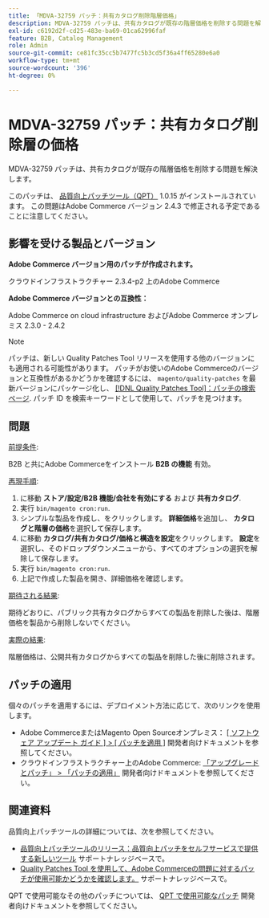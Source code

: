 ```yaml
---
title: 「MDVA-32759 パッチ：共有カタログ削除階層価格」
description: MDVA-32759 パッチは、共有カタログが既存の階層価格を削除する問題を解決します。
exl-id: c6192d2f-cd25-483e-ba69-01ca62996faf
feature: B2B, Catalog Management
role: Admin
source-git-commit: ce81fc35cc5b7477fc5b3cd5f36a4ff65280e6a0
workflow-type: tm+mt
source-wordcount: '396'
ht-degree: 0%

---
```


# MDVA-32759 パッチ：共有カタログ削除層の価格

MDVA-32759 パッチは、共有カタログが既存の階層価格を削除する問題を解決します。

このパッチは、 [品質向上パッチツール（QPT）](https://devdocs.magento.com/guides/v2.4/comp-mgr/patching.html#mqp) 1.0.15 がインストールされています。 この問題はAdobe Commerce バージョン 2.4.3 で修正される予定であることに注意してください。

## 影響を受ける製品とバージョン

**Adobe Commerce バージョン用のパッチが作成されます。**

クラウドインフラストラクチャー 2.3.4-p2 上のAdobe Commerce

**Adobe Commerce バージョンとの互換性：**

Adobe Commerce on cloud infrastructure およびAdobe Commerce オンプレミス 2.3.0 - 2.4.2

>[!NOTE]
>
>パッチは、新しい Quality Patches Tool リリースを使用する他のバージョンにも適用される可能性があります。 パッチがお使いのAdobe Commerceのバージョンと互換性があるかどうかを確認するには、 `magento/quality-patches` を最新バージョンにパッケージ化し、 [[!DNL Quality Patches Tool]：パッチの検索ページ](https://devdocs.magento.com/quality-patches/tool.html#patch-grid). パッチ ID を検索キーワードとして使用して、パッチを見つけます。

## 問題

<u>前提条件</u>:

B2B と共にAdobe Commerceをインストール **B2B の機能** 有効。

<u>再現手順</u>:

1. に移動 **ストア/設定/B2B 機能/会社を有効にする** および **共有カタログ**.
1. 実行 `bin/magento cron:run`.
1. シンプルな製品を作成し、をクリックします。 **詳細価格**&#x200B;を追加し、 **カタログと階層の価格**&#x200B;を選択して保存します。
1. に移動 **カタログ/共有カタログ/価格と構造を設定**&#x200B;をクリックします。 **設定**&#x200B;を選択し、そのドロップダウンメニューから、すべてのオプションの選択を解除して保存します。
1. 実行 `bin/magento cron:run`.
1. 上記で作成した製品を開き、詳細価格を確認します。

<u>期待される結果</u>:

期待どおりに、パブリック共有カタログからすべての製品を削除した後は、階層価格を製品から削除しないでください。

<u>実際の結果</u>:

階層価格は、公開共有カタログからすべての製品を削除した後に削除されます。


## パッチの適用

個々のパッチを適用するには、デプロイメント方法に応じて、次のリンクを使用します。

* Adobe CommerceまたはMagento Open Sourceオンプレミス： [[ ソフトウェア アップデート ガイド ] > [ パッチを適用 ]](https://devdocs.magento.com/guides/v2.4/comp-mgr/patching/mqp.html) 開発者向けドキュメントを参照してください。
* クラウドインフラストラクチャー上のAdobe Commerce: [「アップグレードとパッチ」 > 「パッチの適用」](https://devdocs.magento.com/cloud/project/project-patch.html) 開発者向けドキュメントを参照してください。

## 関連資料

品質向上パッチツールの詳細については、次を参照してください。

* [品質向上パッチツールのリリース：品質向上パッチをセルフサービスで提供する新しいツール](/help/announcements/adobe-commerce-announcements/magento-quality-patches-released-new-tool-to-self-serve-quality-patches.md) サポートナレッジベースで。
* [Quality Patches Tool を使用して、Adobe Commerceの問題に対するパッチが使用可能かどうかを確認します。](/help/support-tools/patches-available-in-qpt-tool/check-patch-for-magento-issue-with-magento-quality-patches.md) サポートナレッジベースで。

QPT で使用可能なその他のパッチについては、 [QPT で使用可能なパッチ](https://devdocs.magento.com/quality-patches/tool.html#patch-grid) 開発者向けドキュメントを参照してください。
